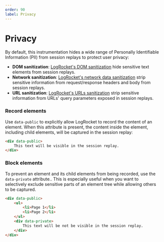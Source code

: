 ```yaml
---
order: 90
label: Privacy
---
```


# Privacy

By default, this instrumentation hides a wide range of Personally Identifiable Information (PII) from session replays to protect user privacy:

- **DOM sanitization**: [LogRocket's DOM sanitization](https://docs.logrocket.com/reference/dom) hide sensitive text elements from session replays.
- **Network sanitization**: [LogRocket's network data sanitization](https://docs.logrocket.com/reference/network) strip sensitive information from request/response headers and body from session replays.
- **URL sanitization**: [LogRocket's URLs sanitization](https://docs.logrocket.com/reference/browser) strip sensitive information from URLs' query parameters exposed in session replays.

### Record elements

Use `data-public` to explicitly allow LogRocket to record the content of an element. When this attribute is present, the content inside the element, including child elements, will be captured in the session replay:

```html !#1
<div data-public>
    This text will be visible in the session replay.
</div>
```

### Block elements

To prevent an element and its child elements from being recorded, use the `data-private` attribute.. This is especially useful when you want to selectively exclude sensitive parts of an element tree while allowing others to be captured.

```html !#1,6
<div data-public>
    <ul>
        <li>Page 1</li>
        <li>Page 2</li>
    </ul>
    <div data-private>
        This text will be not be visible in the session replay.
    </div>
</div>
```
